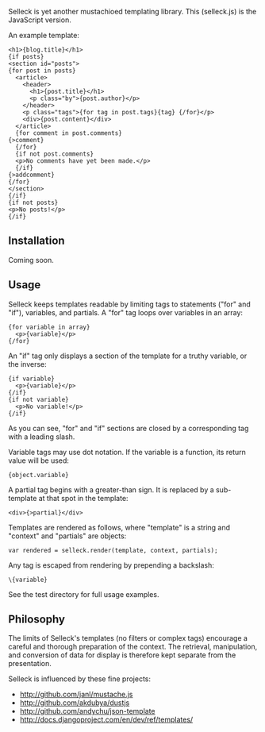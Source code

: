 Selleck is yet another mustachioed templating library.  This (selleck.js) 
is the JavaScript version.

An example template:

    <h1>{blog.title}</h1>
    {if posts}
    <section id="posts">
    {for post in posts}
      <article>
        <header>
          <h1>{post.title}</h1>
          <p class="by">{post.author}</p>
        </header>
        <p class="tags">{for tag in post.tags}{tag} {/for}</p>
        <div>{post.content}</div>
      </article>
      {for comment in post.comments}
    {>comment}
      {/for}
      {if not post.comments}
      <p>No comments have yet been made.</p>
      {/if}
    {>addcomment}
    {/for}
    </section>
    {/if}
    {if not posts}
    <p>No posts!</p>
    {/if}

Installation
------------

Coming soon.


Usage
-----

Selleck keeps templates readable by limiting tags to statements ("for" and
"if"), variables, and partials.  A "for" tag loops over variables in an array:

    {for variable in array}
      <p>{variable}</p>
    {/for}

An "if" tag only displays a section of the template for a truthy variable, or
the inverse:

    {if variable}
      <p>{variable}</p>
    {/if}
    {if not variable}
      <p>No variable!</p>
    {/if}

As you can see, "for" and "if" sections are closed by a corresponding tag with
a leading slash. 

Variable tags may use dot notation.  If the variable is a function, its return
value will be used:  

    {object.variable}

A partial tag begins with a greater-than sign.  It is replaced by a
sub-template at that spot in the template:

    <div>{>partial}</div>

Templates are rendered as follows, where "template" is a string and "context"
and "partials" are objects:

    var rendered = selleck.render(template, context, partials);

Any tag is escaped from rendering by prepending a backslash:

    \{variable}

See the test directory for full usage examples.


Philosophy
----------

The limits of Selleck's templates (no filters or complex tags) encourage a
careful and thorough preparation of the context.  The retrieval, manipulation,
and conversion of data for display is therefore kept separate from the 
presentation.

Selleck is influenced by these fine projects:

* <http://github.com/janl/mustache.js>
* <http://github.com/akdubya/dustjs>
* <http://github.com/andychu/json-template>
* <http://docs.djangoproject.com/en/dev/ref/templates/>
